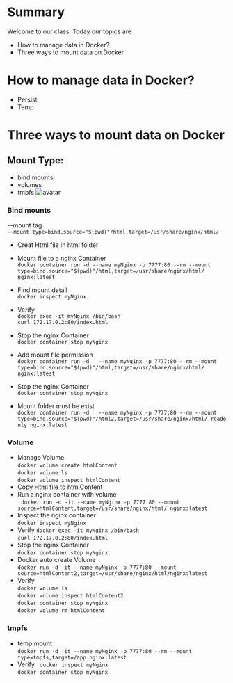 # Summary 
Welcome to our class. Today our topics are
- How to manage data in Docker?
- Three ways to mount data on Docker

# How to manage  data in Docker?
- Persist 
- Temp
# Three ways to mount data on Docker
## Mount Type:
- bind mounts
- volumes
- tmpfs 
  ![avatar](https://docs.docker.com/storage/images/types-of-mounts.png) 
   
### Bind mounts
--mount tag  
`--mount type=bind,source="$(pwd)"/html,target=/usr/share/nginx/html/`   
- Creat Html file in html folder

- Mount file to a nginx Container  
`docker container run -d --name myNginx -p 7777:80 --rm --mount type=bind,source="$(pwd)"/html,target=/usr/share/nginx/html/ nginx:latest` 
- Find mount detail  
`docker inspect myNginx`  
- Verify  
`docker exec -it myNginx /bin/bash`  
`curl 172.17.0.2:80/index.html` 
- Stop the nginx Container  
`docker container stop myNginx`
- Add mount file permission  
`docker container run -d   --name myNginx -p 7777:80 --rm --mount type=bind,source="$(pwd)"/html,target=/usr/share/nginx/html/ nginx:latest`
- Stop the nginx Container  
`docker container stop myNginx`
- Mount folder must be exist  
`docker container run -d   --name myNginx -p 7777:80 --rm --mount type=bind,source="$(pwd)"/html2,target=/usr/share/nginx/html/,readonly nginx:latest`

### Volume
- Manage Volume   
`docker volume create htmlContent`  
`docker volume ls`  
`docker volume inspect htmlContent`
- Copy Html file to htmlContent  
- Run a nginx container with volume <br>                   
`docker run -d -it --name myNginx -p 7777:80 --mount source=htmlContent,target=/usr/share/nginx/html/ nginx:latest` 
- Inspect the nginx container  
`docker inspect myNginx`  
- Verify
`docker exec -it myNginx /bin/bash`  
`curl 172.17.0.2:80/index.html` 
- Stop the nginx Container  
`docker container stop myNginx`  
- Docker auto create Volume   
`docker run -d -it --name myNginx -p 7777:80 --mount source=htmlContent2,target=/usr/share/nginx/html/nginx:latest` 
- Verify   
`docker volume ls`  
`docker volume inspect htmlContent2`  
`docker container stop myNginx`  
`docker volume rm htmlContent`  
### tmpfs 
- temp mount  
`docker run -d -it --name myNginx -p 7777:80 --rm --mount type=tmpfs,target=/app nginx:latest` 
- Verify        
`docker inspect myNginx`  
`docker container stop myNginx`    

